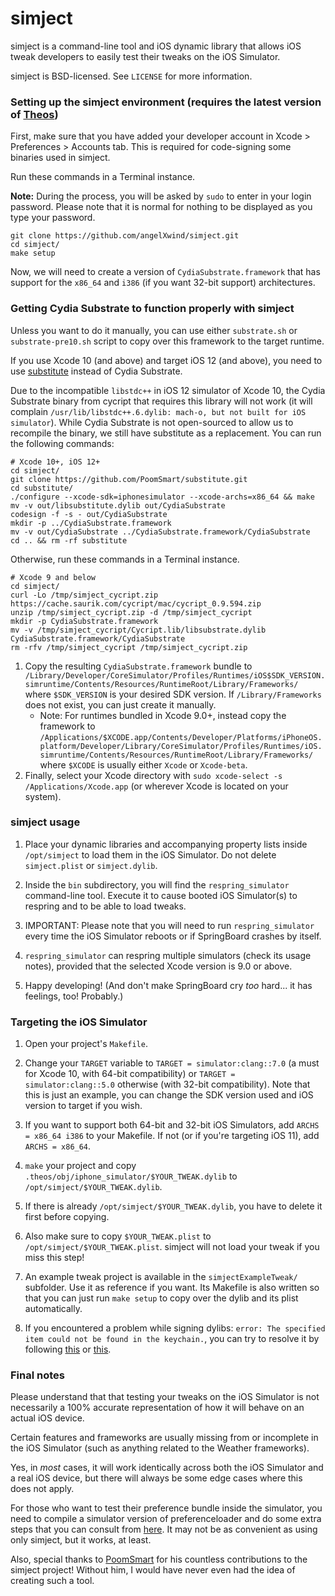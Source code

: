 # simject

simject is a command-line tool and iOS dynamic library that allows iOS tweak developers to easily test their tweaks on the iOS Simulator.

simject is BSD-licensed. See `LICENSE` for more information.

### Setting up the simject environment (requires the latest version of [Theos](https://github.com/theos/theos))

First, make sure that you have added your developer account in Xcode > Preferences > Accounts tab. This is required for code-signing some binaries used in simject.

Run these commands in a Terminal instance.

**Note:** During the process, you will be asked by `sudo` to enter in your login password. Please note that it is normal for nothing to be displayed as you type your password.

```
git clone https://github.com/angelXwind/simject.git
cd simject/
make setup
```

Now, we will need to create a version of `CydiaSubstrate.framework` that has support for the `x86_64` and `i386` (if you want 32-bit support) architectures.

### Getting Cydia Substrate to function properly with simject

Unless you want to do it manually, you can use either `substrate.sh` or `substrate-pre10.sh` script to copy over this framework to the target runtime.

If you use Xcode 10 (and above) and target iOS 12 (and above), you need to use [substitute](https://github.com/coolstar/substitute) instead of Cydia Substrate.

Due to the incompatible `libstdc++` in iOS 12 simulator of Xcode 10, the Cydia Substrate binary from cycript that requires this library will not work (it will complain `/usr/lib/libstdc++.6.dylib: mach-o, but not built for iOS simulator`). While Cydia Substrate is not open-sourced to allow us to recompile the binary, we still have substitute as a replacement. You can run the following commands:

```
# Xcode 10+, iOS 12+
cd simject/
git clone https://github.com/PoomSmart/substitute.git
cd substitute/
./configure --xcode-sdk=iphonesimulator --xcode-archs=x86_64 && make
mv -v out/libsubstitute.dylib out/CydiaSubstrate
codesign -f -s - out/CydiaSubstrate
mkdir -p ../CydiaSubstrate.framework
mv -v out/CydiaSubstrate ../CydiaSubstrate.framework/CydiaSubstrate
cd .. && rm -rf substitute
```
Otherwise, run these commands in a Terminal instance.

```
# Xcode 9 and below
cd simject/
curl -Lo /tmp/simject_cycript.zip https://cache.saurik.com/cycript/mac/cycript_0.9.594.zip
unzip /tmp/simject_cycript.zip -d /tmp/simject_cycript
mkdir -p CydiaSubstrate.framework
mv -v /tmp/simject_cycript/Cycript.lib/libsubstrate.dylib CydiaSubstrate.framework/CydiaSubstrate
rm -rfv /tmp/simject_cycript /tmp/simject_cycript.zip
```

1. Copy the resulting `CydiaSubstrate.framework` bundle to `/Library/Developer/CoreSimulator/Profiles/Runtimes/iOS$SDK_VERSION.simruntime/Contents/Resources/RuntimeRoot/Library/Frameworks/` where `$SDK_VERSION` is your desired SDK version. If `/Library/Frameworks` does not exist, you can just create it manually.
   * Note: For runtimes bundled in Xcode 9.0+, instead copy the framework to `/Applications/$XCODE.app/Contents/Developer/Platforms/iPhoneOS.platform/Developer/Library/CoreSimulator/Profiles/Runtimes/iOS.simruntime/Contents/Resources/RuntimeRoot/Library/Frameworks/` where `$XCODE` is usually either `Xcode` or `Xcode-beta`.
2. Finally, select your Xcode directory with `sudo xcode-select -s /Applications/Xcode.app` (or wherever Xcode is located on your system).

### simject usage

1. Place your dynamic libraries and accompanying property lists inside `/opt/simject` to load them in the iOS Simulator. Do not delete `simject.plist` or `simject.dylib`.
   
2. Inside the `bin` subdirectory, you will find the `respring_simulator` command-line tool. Execute it to cause booted iOS Simulator(s) to respring and to be able to load tweaks.

3. IMPORTANT: Please note that you will need to run `respring_simulator` every time the iOS Simulator reboots or if SpringBoard crashes by itself.

4. `respring_simulator` can respring multiple simulators (check its usage notes), provided that the selected Xcode version is 9.0 or above.

5. Happy developing! (And don't make SpringBoard cry *too* hard... it has feelings, too! Probably.)

### Targeting the iOS Simulator

1. Open your project's `Makefile`.
2. Change your `TARGET` variable to `TARGET = simulator:clang::7.0` (a must for Xcode 10, with 64-bit compatibility) or `TARGET = simulator:clang::5.0` otherwise (with 32-bit compatibility). Note that this is just an example, you can change the SDK version used and iOS version to target if you wish.

3. If you want to support both 64-bit and 32-bit iOS Simulators, add `ARCHS = x86_64 i386` to your Makefile. If not (or if you're targeting iOS 11), add `ARCHS = x86_64`.

4. `make` your project and copy `.theos/obj/iphone_simulator/$YOUR_TWEAK.dylib` to `/opt/simject/$YOUR_TWEAK.dylib`.

5. If there is already `/opt/simject/$YOUR_TWEAK.dylib`, you have to delete it first before copying.

6. Also make sure to copy `$YOUR_TWEAK.plist` to `/opt/simject/$YOUR_TWEAK.plist`. simject will not load your tweak if you miss this step!

7. An example tweak project is available in the `simjectExampleTweak/` subfolder. Use it as reference if you want. Its Makefile is also written so that you can just run `make setup` to copy over the dylib and its plist automatically.

8. If you encountered a problem while signing dylibs: `error: The specified item could not be found in the keychain.`, you can try to resolve it by following [this](https://github.com/angelXwind/simject/issues/43#issuecomment-441659203) or [this](https://github.com/angelXwind/simject/issues/42#issuecomment-440920466).

### Final notes

Please understand that that testing your tweaks on the iOS Simulator is not necessarily a 100% accurate representation of how it will behave on an actual iOS device.

Certain features and frameworks are usually missing from or incomplete in the iOS Simulator (such as anything related to the Weather frameworks).

Yes, in *most* cases, it will work identically across both the iOS Simulator and a real iOS device, but there will always be some edge cases where this does not apply.

For those who want to test their preference bundle inside the simulator, you need to compile a simulator version of preferenceloader and do some extra steps that you can consult from [here](https://github.com/PoomSmart/preferenceloader-sim). It may not be as convenient as using only simject, but it works, at least.

Also, special thanks to [PoomSmart](https://github.com/PoomSmart) for his countless contributions to the simject project! Without him, I would have never even had the idea of creating such a tool.
